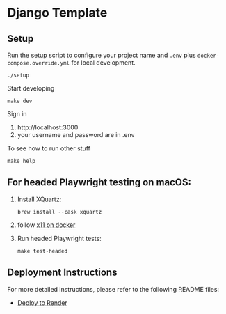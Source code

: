 # Django Template

## Setup

Run the setup script to configure your project name and `.env` plus `docker-compose.override.yml` for local development.

```
./setup
```

Start developing

```
make dev
```

Sign in 
1. http://localhost:3000
2. your username and password are in .env

To see how to run other stuff

```
make help
```

## For headed Playwright testing on macOS:

1. Install XQuartz:

   ```
   brew install --cask xquartz
   ```
   
2. follow [x11 on docker](https://gist.github.com/cschiewek/246a244ba23da8b9f0e7b11a68bf3285)


3. Run headed Playwright tests:
   ```
   make test-headed
   ```

## Deployment Instructions

For more detailed instructions, please refer to the following README files:

- [Deploy to Render](deploy-render/README.md)
